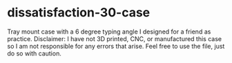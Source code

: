 # dissatisfaction-30-case
Tray mount case with a 6 degree typing angle I designed for a friend as practice. Disclaimer: I have not 3D printed, CNC, or manufactured this case so I am not responsible for any errors that arise. Feel free to use the file, just do so with caution.
